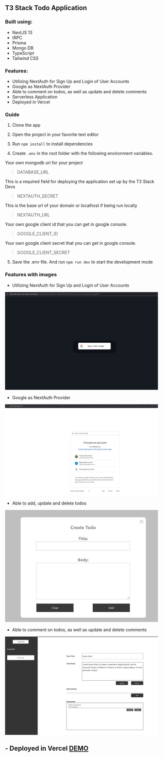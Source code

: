 ## T3 Stack Todo Application

### Built using:

- NextJS 13
- tRPC
- Prisma
- Mongo DB
- TypeScript
- Tailwind CSS

### Features:

- Utilizing NextAuth for Sign Up and Login of User Accounts
- Google as NextAuth Provider
- Able to comment on todos, as well as update and delete comments
- Serverless Application
- Deployed in Vercel

### Guide

1. Clone the app

2. Open the project in your favorite text editor

3. Run `npm install` to install dependencies

4. Create `.env` in the root folder with the following environment variables.

Your own mongodb uri for your project

> DATABASE_URL

This is a required field for deploying the application set up by the T3 Stack Devs

> NEXTAUTH_SECRET

This is the base url of your domain or localhost if being run locally

> NEXTAUTH_URL

Your own google client id that you can get in google console.

> GOOGLE_CLIENT_ID

Your own google client secret that you can get in google console.

> GOOGLE_CLIENT_SECRET

5. Save the .env file. And run `npm run dev` to start the development mode

### Features with images

- Utilizing NextAuth for Sign Up and Login of User Accounts

![Next Auth](./ReadMe%20Assets/nextAuth.png)

- Google as NextAuth Provider

![Next Auth](./ReadMe%20Assets/googleProvider.jpg)

- Able to add, update and delete todos

![Next Auth](./ReadMe%20Assets/Add%20Todo.jpg)

- Able to comment on todos, as well as update and delete comments

![Next Auth](./ReadMe%20Assets/AddComment.jpg)

## - Deployed in Vercel [DEMO](https://tristan-john-girao-todo-app-t3.vercel.app/)
